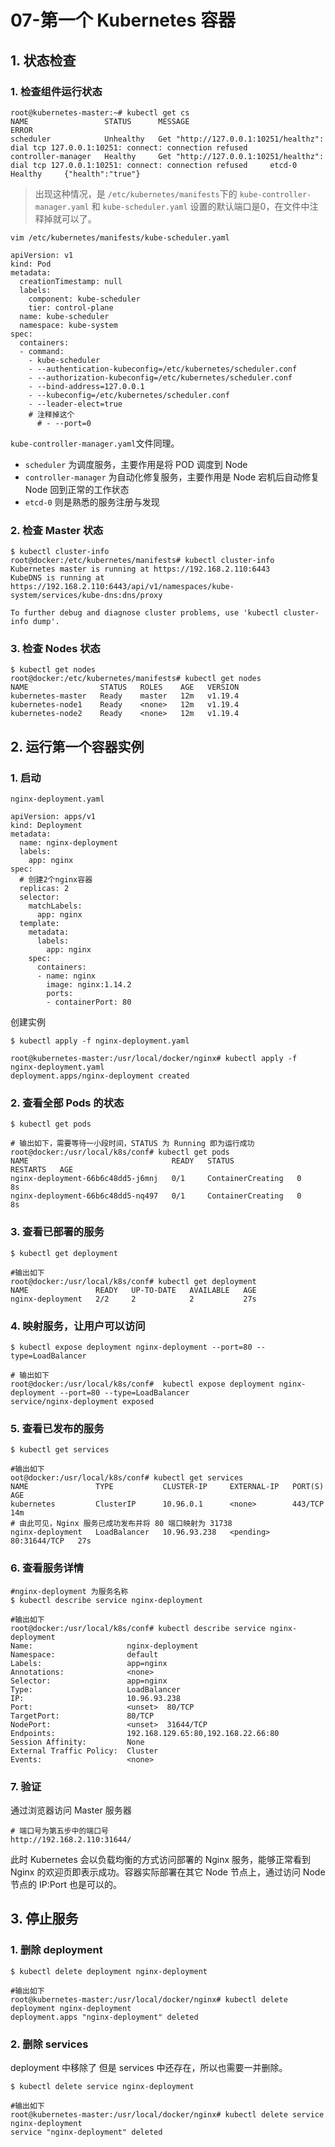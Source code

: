 # 07-第一个 Kubernetes 容器

## 1. 状态检查

### 1. 检查组件运行状态

```shell
root@kubernetes-master:~# kubectl get cs
NAME                 STATUS      MESSAGE                                                                                       ERROR
scheduler            Unhealthy   Get "http://127.0.0.1:10251/healthz": dial tcp 127.0.0.1:10251: connect: connection refused   
controller-manager   Healthy     Get "http://127.0.0.1:10251/healthz": dial tcp 127.0.0.1:10251: connect: connection refused     etcd-0               Healthy     {"health":"true"}
```

> 出现这种情况，是 `/etc/kubernetes/manifests`下的 `kube-controller-manager.yaml` 和 `kube-scheduler.yaml` 设置的默认端口是0，在文件中注释掉就可以了。



```shell
vim /etc/kubernetes/manifests/kube-scheduler.yaml

apiVersion: v1
kind: Pod
metadata:
  creationTimestamp: null
  labels:
    component: kube-scheduler
    tier: control-plane
  name: kube-scheduler
  namespace: kube-system
spec:
  containers:
  - command:
    - kube-scheduler
    - --authentication-kubeconfig=/etc/kubernetes/scheduler.conf
    - --authorization-kubeconfig=/etc/kubernetes/scheduler.conf
    - --bind-address=127.0.0.1
    - --kubeconfig=/etc/kubernetes/scheduler.conf
    - --leader-elect=true
    # 注释掉这个
      # - --port=0
```

`kube-controller-manager.yaml`文件同理。



* `scheduler`  为调度服务，主要作用是将 POD 调度到 Node
* `controller-manager` 为自动化修复服务，主要作用是 Node 宕机后自动修复 Node 回到正常的工作状态
* `etcd-0`  则是熟悉的服务注册与发现

### 2. 检查 Master 状态

```shell
$ kubectl cluster-info
root@docker:/etc/kubernetes/manifests# kubectl cluster-info
Kubernetes master is running at https://192.168.2.110:6443
KubeDNS is running at https://192.168.2.110:6443/api/v1/namespaces/kube-system/services/kube-dns:dns/proxy

To further debug and diagnose cluster problems, use 'kubectl cluster-info dump'.
```



### 3. 检查 Nodes 状态

```shell
$ kubectl get nodes
root@docker:/etc/kubernetes/manifests# kubectl get nodes
NAME                STATUS   ROLES    AGE   VERSION
kubernetes-master   Ready    master   12m   v1.19.4
kubernetes-node1    Ready    <none>   12m   v1.19.4
kubernetes-node2    Ready    <none>   12m   v1.19.4
```



## 2. 运行第一个容器实例

### 1. 启动

`nginx-deployment.yaml`

```shell
apiVersion: apps/v1
kind: Deployment
metadata:
  name: nginx-deployment
  labels:
    app: nginx
spec:
  # 创建2个nginx容器
  replicas: 2
  selector:
    matchLabels:
      app: nginx
  template:
    metadata:
      labels:
        app: nginx
    spec:
      containers:
      - name: nginx
        image: nginx:1.14.2
        ports:
        - containerPort: 80
```

创建实例

```shell
$ kubectl apply -f nginx-deployment.yaml

root@kubernetes-master:/usr/local/docker/nginx# kubectl apply -f nginx-deployment.yaml
deployment.apps/nginx-deployment created
```





### 2. 查看全部 Pods 的状态

```shell
$ kubectl get pods

# 输出如下，需要等待一小段时间，STATUS 为 Running 即为运行成功
root@docker:/usr/local/k8s/conf# kubectl get pods
NAME                                READY   STATUS              RESTARTS   AGE
nginx-deployment-66b6c48dd5-j6mnj   0/1     ContainerCreating   0          8s
nginx-deployment-66b6c48dd5-nq497   0/1     ContainerCreating   0          8s
```



### 3. 查看已部署的服务

```shell
$ kubectl get deployment

#输出如下
root@docker:/usr/local/k8s/conf# kubectl get deployment
NAME               READY   UP-TO-DATE   AVAILABLE   AGE
nginx-deployment   2/2     2            2           27s
```



### 4. 映射服务，让用户可以访问

```shell
$ kubectl expose deployment nginx-deployment --port=80 --type=LoadBalancer

# 输出如下
root@docker:/usr/local/k8s/conf#  kubectl expose deployment nginx-deployment --port=80 --type=LoadBalancer
service/nginx-deployment exposed
```

### 5. 查看已发布的服务

```shell
$ kubectl get services

#输出如下
oot@docker:/usr/local/k8s/conf# kubectl get services
NAME               TYPE           CLUSTER-IP     EXTERNAL-IP   PORT(S)        AGE
kubernetes         ClusterIP      10.96.0.1      <none>        443/TCP        14m
# 由此可见，Nginx 服务已成功发布并将 80 端口映射为 31738
nginx-deployment   LoadBalancer   10.96.93.238   <pending>     80:31644/TCP   27s

```



### 6. 查看服务详情

```shell
#nginx-deployment 为服务名称
$ kubectl describe service nginx-deployment

#输出如下
root@docker:/usr/local/k8s/conf# kubectl describe service nginx-deployment
Name:                     nginx-deployment
Namespace:                default
Labels:                   app=nginx
Annotations:              <none>
Selector:                 app=nginx
Type:                     LoadBalancer
IP:                       10.96.93.238
Port:                     <unset>  80/TCP
TargetPort:               80/TCP
NodePort:                 <unset>  31644/TCP
Endpoints:                192.168.129.65:80,192.168.22.66:80
Session Affinity:         None
External Traffic Policy:  Cluster
Events:                   <none>
```

### 7. 验证

通过浏览器访问 Master 服务器

```shell
# 端口号为第五步中的端口号
http://192.168.2.110:31644/
```

此时 Kubernetes 会以负载均衡的方式访问部署的 Nginx 服务，能够正常看到 Nginx 的欢迎页即表示成功。容器实际部署在其它 Node 节点上，通过访问 Node 节点的 IP:Port 也是可以的。



## 3. 停止服务

### 1. 删除 deployment

```shell
$ kubectl delete deployment nginx-deployment

#输出如下
root@kubernetes-master:/usr/local/docker/nginx# kubectl delete deployment nginx-deployment
deployment.apps "nginx-deployment" deleted
```

### 2. 删除 services

deployment 中移除了 但是 services 中还存在，所以也需要一并删除。

```shell
$ kubectl delete service nginx-deployment

#输出如下
root@kubernetes-master:/usr/local/docker/nginx# kubectl delete service nginx-deployment
service "nginx-deployment" deleted
```


